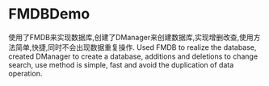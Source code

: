 # FMDBDemo
使用了FMDB来实现数据库,创建了DManager来创建数据库,实现增删改查,使用方法简单,快捷,同时不会出现数据重复操作.
Used FMDB to realize the database, created DManager to create a database, additions and deletions to change search, use method is simple, fast and avoid the duplication of data operation.
